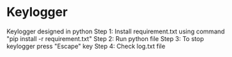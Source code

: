 # Keylogger
Keylogger designed in python
Step 1:
  Install requirement.txt using command "pip install -r requirement.txt"
Step 2:
  Run python file
Step 3:
  To stop keylogger press "Escape" key
Step 4:
  Check log.txt file
